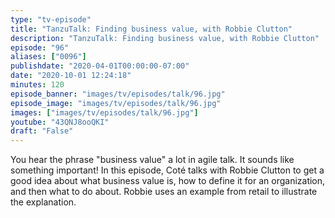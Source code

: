 ```yaml
---
type: "tv-episode"
title: "TanzuTalk: Finding business value, with Robbie Clutton"
description: "TanzuTalk: Finding business value, with Robbie Clutton"
episode: "96"
aliases: ["0096"]
publishdate: "2020-04-01T00:00:00-07:00"
date: "2020-10-01 12:24:18"
minutes: 120
episode_banner: "images/tv/episodes/talk/96.jpg"
episode_image: "images/tv/episodes/talk/96.jpg"
images: ["images/tv/episodes/talk/96.jpg"]
youtube: "43QNJ8ooQKI"
draft: "False"
---
```


You hear the phrase "business value" a lot in agile talk. It sounds like something important! In this episode, Coté talks with Robbie Clutton to get a good idea about what business value is, how to define it for an organization, and then what to do about. Robbie uses an example from retail to illustrate the explanation.